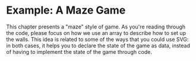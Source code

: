 # Example: A Maze Game

This chapter presents a "maze" style of game.  As you're reading through the
code, please focus on how we use an array to describe how to set up the walls.
This idea is related to some of the ways that you could use SVG: in both cases,
it helps you to declare the state of the game as data, instead of having to
implement the state of the game through code.
